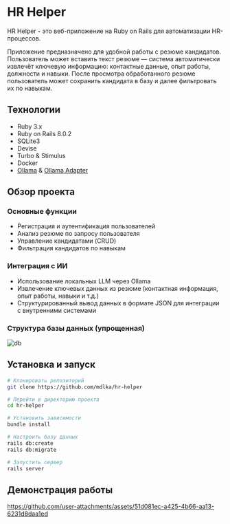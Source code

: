 # HR Helper

HR Helper - это веб-приложение на Ruby on Rails для автоматизации HR-процессов.

Приложение предназначено для удобной работы с резюме кандидатов. Пользователь может вставить текст резюме — система автоматически извлечёт ключевую информацию: контактные данные, опыт работы, должности и навыки. После просмотра обработанного резюме пользователь может сохранить кандидата в базу и далее фильтровать их по навыкам.

## Технологии

- Ruby 3.x
- Ruby on Rails 8.0.2
- SQLite3
- Devise
- Turbo & Stimulus
- Docker
- [Ollama](https://ollama.ai/) & [Ollama Adapter](https://github.com/mdlka/ollama-adapter)

## Обзор проекта

### Основные функции
- Регистрация и аутентификация пользователей
- Анализ резюме по запросу пользователя
- Управление кандидатами (CRUD)
- Фильтрация кандидатов по навыкам

### Интеграция с ИИ
- Использование локальных LLM через Ollama
- Извлечение ключевых данных из резюме (контактная информация, опыт работы, навыки и т.д.)
- Структурированный вывод данных в формате JSON для интеграции с внутренними системами

### Структура базы данных (упрощенная)
![db](https://github.com/user-attachments/assets/17601784-9f38-4091-b9d7-748844c2f2e5)


## Установка и запуск

```bash
# Клонировать репозиторий
git clone https://github.com/mdlka/hr-helper

# Перейти в директорию проекта
cd hr-helper

# Установить зависимости
bundle install

# Настроить базу данных
rails db:create
rails db:migrate

# Запустить сервер
rails server
```

## Демонстрация работы
https://github.com/user-attachments/assets/51d081ec-a425-4b66-aa13-6231d8daa1ed
